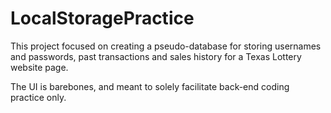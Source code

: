 # LocalStoragePractice

This project focused on creating a pseudo-database for storing usernames and passwords, past transactions and sales history for a Texas Lottery website page.

The UI is barebones, and meant to solely facilitate back-end coding practice only.
